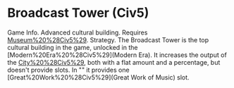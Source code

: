 # Broadcast Tower (Civ5)

Game Info.
Advanced cultural building. Requires [Museum%20%28Civ5%29](Museum).
Strategy.
The Broadcast Tower is the top cultural building in the game, unlocked in the [Modern%20Era%20%28Civ5%29](Modern Era). It increases the output of the [City%20%28Civ5%29](city), both with a flat amount and a percentage, but doesn't provide slots. In "" it provides one [Great%20Work%20%28Civ5%29](Great Work of Music) slot.